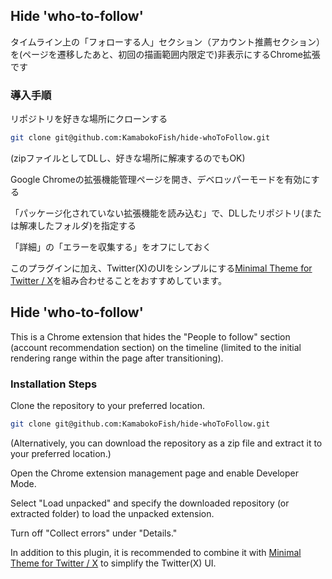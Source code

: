 
## Hide 'who-to-follow'

タイムライン上の「フォローする人」セクション（アカウント推薦セクション）を(ページを遷移したあと、初回の描画範囲内限定で)非表示にするChrome拡張です

### 導入手順

リポジトリを好きな場所にクローンする

```bash
git clone git@github.com:KamabokoFish/hide-whoToFollow.git
```
(zipファイルとしてDLし、好きな場所に解凍するのでもOK)

Google Chromeの拡張機能管理ページを開き、デベロッパーモードを有効にする

「パッケージ化されていない拡張機能を読み込む」で、DLしたリポジトリ(または解凍したフォルダ)を指定する

「詳細」の「エラーを収集する」をオフにしておく

このプラグインに加え、Twitter(X)のUIをシンプルにする[Minimal Theme for Twitter / X](https://chromewebstore.google.com/detail/pobhoodpcipjmedfenaigbeloiidbflp)を組み合わせることをおすすめしています。


## Hide 'who-to-follow'

This is a Chrome extension that hides the "People to follow" section (account recommendation section) on the timeline (limited to the initial rendering range within the page after transitioning).

### Installation Steps

Clone the repository to your preferred location.

```bash
git clone git@github.com:KamabokoFish/hide-whoToFollow.git
```
(Alternatively, you can download the repository as a zip file and extract it to your preferred location.)

Open the Chrome extension management page and enable Developer Mode.

Select "Load unpacked" and specify the downloaded repository (or extracted folder) to load the unpacked extension.

Turn off "Collect errors" under "Details."

In addition to this plugin, it is recommended to combine it with [Minimal Theme for Twitter / X](https://chromewebstore.google.com/detail/pobhoodpcipjmedfenaigbeloiidbflp) to simplify the Twitter(X) UI.

